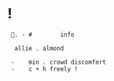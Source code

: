 # !
     🪷. - #        info

      allie . almond

     -    min . crowd discomfort
     -    c + h freely !


     

